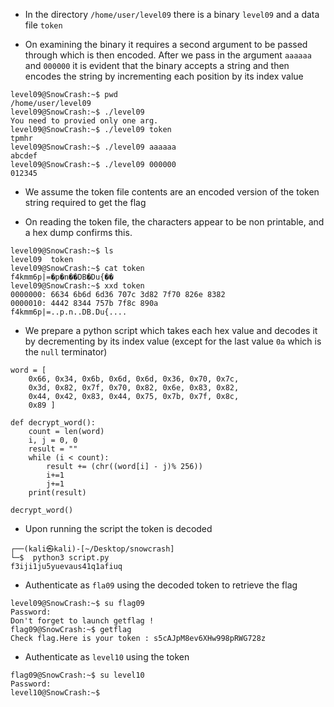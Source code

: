 -  In the directory `/home/user/level09` there is a binary `level09` and a data file `token`

- On examining the binary it requires a second argument to be passed through which is then encoded. After we pass in the argument `aaaaaa` and `000000` it is evident that the binary accepts a string and then encodes the string by incrementing each position by its index value

```
level09@SnowCrash:~$ pwd
/home/user/level09
level09@SnowCrash:~$ ./level09 
You need to provied only one arg.
level09@SnowCrash:~$ ./level09 token
tpmhr
level09@SnowCrash:~$ ./level09 aaaaaa
abcdef
level09@SnowCrash:~$ ./level09 000000
012345
```

- We assume the token file contents are an encoded version of the token string required to get the flag

- On reading the token file, the characters appear to be non printable, and a hex dump confirms this.

```
level09@SnowCrash:~$ ls
level09  token
level09@SnowCrash:~$ cat token
f4kmm6p|=�p�n��DB�Du{��
level09@SnowCrash:~$ xxd token
0000000: 6634 6b6d 6d36 707c 3d82 7f70 826e 8382  
0000010: 4442 8344 757b 7f8c 890a                 f4kmm6p|=..p.n..DB.Du{....
```

- We prepare a python script which takes each hex value and decodes it by decrementing by its index value (except for the last value `0a`  which is the `null` terminator)

```
word = [
	0x66, 0x34, 0x6b, 0x6d, 0x6d, 0x36, 0x70, 0x7c,
	0x3d, 0x82, 0x7f, 0x70, 0x82, 0x6e, 0x83, 0x82,
	0x44, 0x42, 0x83, 0x44, 0x75, 0x7b, 0x7f, 0x8c,
	0x89 ]
	
def decrypt_word():
	count = len(word)
	i, j = 0, 0
	result = ""
	while (i < count):
		result += (chr((word[i] - j)% 256))
		i+=1
		j+=1
	print(result)

decrypt_word()
```

- Upon running the script the token is decoded

```
┌──(kali㉿kali)-[~/Desktop/snowcrash]
└─$  python3 script.py 
f3iji1ju5yuevaus41q1afiuq
```

- Authenticate as `fla09` using the decoded token to retrieve the flag

```
level09@SnowCrash:~$ su flag09
Password: 
Don't forget to launch getflag !
flag09@SnowCrash:~$ getflag
Check flag.Here is your token : s5cAJpM8ev6XHw998pRWG728z
```

- Authenticate as `level10` using the token
```
flag09@SnowCrash:~$ su level10
Password: 
level10@SnowCrash:~$ 
```

